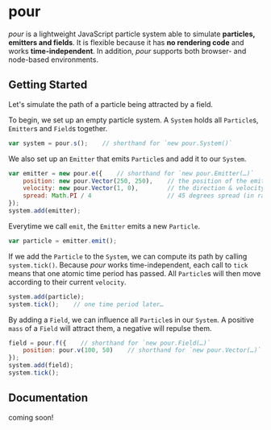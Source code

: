# pour

*pour* is a lightweight JavaScript particle system able to simulate **particles, emitters and fields**. It is flexible because it has **no rendering code** and works **time-independent**. In addition, *pour* supports both browser- and node-based environments.


## Getting Started

Let's simulate the path of a particle being attracted by a field.

To begin, we set up an empty particle system. A `System` holds all `Particle`s, `Emitter`s and `Field`s together.

```javascript
var system = pour.s();    // shorthand for `new pour.System()`
```

We also set up an `Emitter` that emits `Particle`s and add it to our `System`.

```javascript
var emitter = new pour.e({    // shorthand for `new pour.Emitter(…)`
	position: new pour.Vector(250, 250),	// the position of the emitter
	velocity: new pour.Vector(1, 0),		// the direction & velocity of the particles
	spread: Math.PI / 4						// 45 degrees spread (in radians)
});
system.add(emitter);
```

Everytime we call `emit`, the `Emitter` emits a new `Particle`.

```javascript
var particle = emitter.emit();
```

If we add the `Particle` to the `System`, we can compute its path by calling `system.tick()`. Because *pour* works time-independent, each call to `tick` means that one atomic time period has passed. All `Particle`s will then move according to their current `velocity`.

```javascript
system.add(particle);
system.tick();    // one time period later…
```

By adding a `Field`, we can influence all `Particle`s in our `System`. A positive `mass` of a `Field` will attract them, a negative will repulse them.

```javascript
field = pour.f({    // shorthand for `new pour.Field(…)`
	position: pour.v(100, 50)    // shorthand for `new pour.Vector(…)`
});
system.add(field);
system.tick();
```


## Documentation

coming soon!